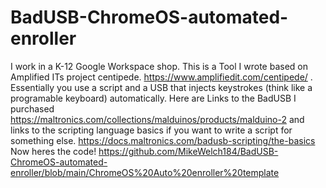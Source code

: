 # BadUSB-ChromeOS-automated-enroller
I work in a K-12 Google Workspace shop. This is a Tool I wrote based on Amplified ITs project centipede. https://www.amplifiedit.com/centipede/ . 
Essentially you use a script and a USB that injects keystrokes (think like a programable keyboard) automatically. 
Here are Links to the BadUSB I purchased https://maltronics.com/collections/malduinos/products/malduino-2
and links to the scripting language basics if you want to write a script for something else. https://docs.maltronics.com/badusb-scripting/the-basics
Now heres the code! https://github.com/MikeWelch184/BadUSB-ChromeOS-automated-enroller/blob/main/ChromeOS%20Auto%20enroller%20template
